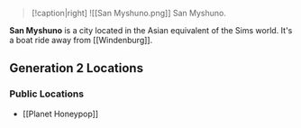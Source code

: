 > [!caption|right]
> ![[San Myshuno.png]] 
> San Myshuno.

**San Myshuno** is a city located in the Asian equivalent of the Sims world. It's a boat ride away from [[Windenburg]].

## Generation 2 Locations
### Public Locations
- [[Planet Honeypop]]